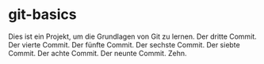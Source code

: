 # git-basics
Dies ist ein Projekt, um die Grundlagen von Git zu lernen.
Der dritte Commit.
Der vierte Commit.
Der fünfte Commit.
Der sechste Commit.
Der siebte Commit.
Der achte Commit.
Der neunte Commit.
Zehn.

